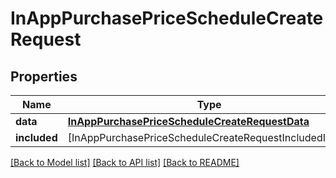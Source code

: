 # InAppPurchasePriceScheduleCreateRequest

## Properties
Name | Type | Description | Notes
------------ | ------------- | ------------- | -------------
**data** | [**InAppPurchasePriceScheduleCreateRequestData**](InAppPurchasePriceScheduleCreateRequestData.md) |  | 
**included** | [InAppPurchasePriceScheduleCreateRequestIncludedInner] |  | [optional] 

[[Back to Model list]](../README.md#documentation-for-models) [[Back to API list]](../README.md#documentation-for-api-endpoints) [[Back to README]](../README.md)


